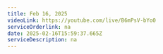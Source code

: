 ```yaml
---
title: Feb 16, 2025
videoLink: https://youtube.com/live/B6mPsV-bYo0
serviceOrderlink: na
date: 2025-02-16T15:59:37.665Z
serviceDescription: n﻿a
---
```

